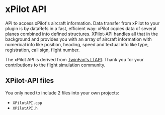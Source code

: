 # xPilot API
API to access xPilot's aircraft information.
Data transfer from xPilot to your plugin is by dataRefs in a fast, efficient way: xPilot copies data of several planes combined into defined structures. XPilot-API handles all that in the background and provides you with an array of aircraft information with numerical info like position, heading, speed and textual info like type, registration, call sign, flight number.

The xPilot API is derived from [TwinFan's LTAPI](https://github.com/TwinFan/LTAPI). Thank you for your contributions to the flight simulation community.

## XPilot-API files

You only need to include 2 files into your own projects:
- `XPilotAPI.cpp`
- `XPilotAPI.h`
